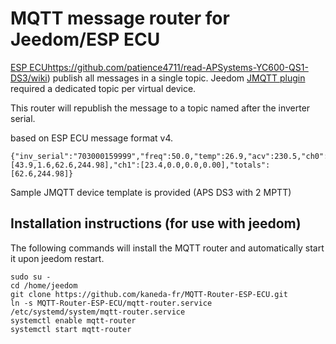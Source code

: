 # MQTT message router for Jeedom/ESP ECU #

[ESP ECU](https://github.com/patience4711/read-APSystems-YC600-QS1-DS3/wiki)https://github.com/patience4711/read-APSystems-YC600-QS1-DS3/wiki) publish all messages in a single topic.
Jeedom [JMQTT plugin](https://domotruc.github.io/jMQTT/fr_FR/) required a dedicated topic per virtual device.

This router will republish the message to a topic named after the inverter serial.

based on ESP ECU message format v4.
```
{"inv_serial":"703000159999","freq":50.0,"temp":26.9,"acv":230.5,"ch0":[43.9,1.6,62.6,244.98],"ch1":[23.4,0.0,0.0,0.00],"totals":[62.6,244.98]}
```

Sample JMQTT device template is provided (APS DS3 with 2 MPTT)

## Installation instructions (for use with jeedom) ##

The following commands will install the MQTT router and automatically start it upon jeedom restart.

```
sudo su -
cd /home/jeedom
git clone https://github.com/kaneda-fr/MQTT-Router-ESP-ECU.git
ln -s MQTT-Router-ESP-ECU/mqtt-router.service /etc/systemd/system/mqtt-router.service
systemctl enable mqtt-router 
systemctl start mqtt-router 
```
